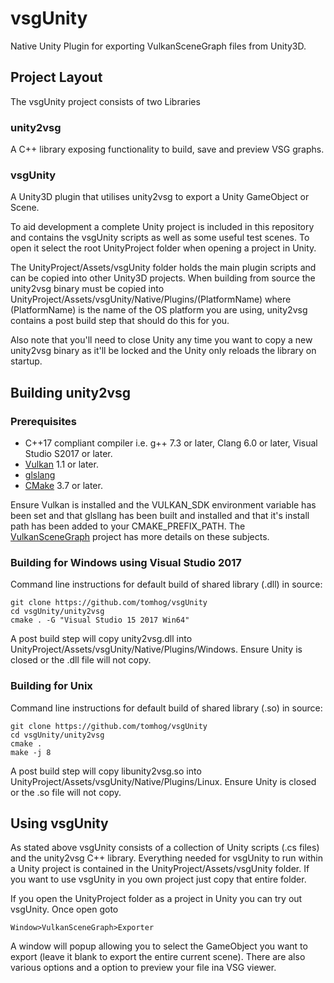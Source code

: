 # vsgUnity
Native Unity Plugin for exporting VulkanSceneGraph files from Unity3D.

## Project Layout
The vsgUnity project consists of two Libraries
### unity2vsg
A C++ library exposing functionality to build, save and preview VSG graphs.
### vsgUnity
A Unity3D plugin that utilises unity2vsg to export a Unity GameObject or Scene.

To aid development a complete Unity project is included in this repository and contains the
vsgUnity scripts as well as some useful test scenes. To open it select the root UnityProject
folder when opening a project in Unity.

The UnityProject/Assets/vsgUnity folder holds the main plugin scripts and can be copied into other Unity3D projects. When building from source the unity2vsg binary must be copied into UnityProject/Assets/vsgUnity/Native/Plugins/(PlatformName) where (PlatformName) is the name of the OS platform you are using, unity2vsg contains a post build step that should do this for you.

Also note that you'll need to close Unity any time you want to copy a new unity2vsg binary as it'll
be locked and the Unity only reloads the library on startup.

## Building unity2vsg
### Prerequisites
* C++17 compliant compiler i.e. g++ 7.3 or later, Clang 6.0 or later, Visual Studio S2017 or later.
* [Vulkan](https://vulkan.lunarg.com/) 1.1 or later.
* [glslang](https://github.com/KhronosGroup/glslang)
* [CMake](https://www.cmake.org) 3.7 or later.

Ensure Vulkan is installed and the VULKAN_SDK environment variable has been set and that glsllang has been built and installed and that it's install path has been added to your CMAKE_PREFIX_PATH. The [VulkanSceneGraph](https://github.com/vsg-dev/VulkanSceneGraph/blob/master/INSTALL.md#detailed-instructions-for-setting-up-your-environment-and-building-for-microsoft-windows) project has more details on these subjects.

### Building for Windows using Visual Studio 2017
Command line instructions for default build of shared library (.dll) in source:

    git clone https://github.com/tomhog/vsgUnity
    cd vsgUnity/unity2vsg
    cmake . -G "Visual Studio 15 2017 Win64"

A post build step will copy unity2vsg.dll into UnityProject/Assets/vsgUnity/Native/Plugins/Windows.
Ensure Unity is closed or the .dll file will not copy.

### Building for Unix
Command line instructions for default build of shared library (.so) in source:

    git clone https://github.com/tomhog/vsgUnity
    cd vsgUnity/unity2vsg
    cmake .
    make -j 8

A post build step will copy libunity2vsg.so into UnityProject/Assets/vsgUnity/Native/Plugins/Linux.
Ensure Unity is closed or the .so file will not copy.

## Using vsgUnity

As stated above vsgUnity consists of a collection of Unity scripts (.cs files) and the unity2vsg C++ library.
Everything needed for vsgUnity to run within a Unity project is contained in the UnityProject/Assets/vsgUnity
folder. If you want to use vsgUnity in you own project just copy that entire folder.

If you open the UnityProject folder as a project in Unity you can try out vsgUnity. Once open goto

    Window>VulkanSceneGraph>Exporter

A window will popup allowing you to select the GameObject you want to export (leave it blank to export
the entire current scene). There are also various options and a option to preview your file ina VSG
viewer.

